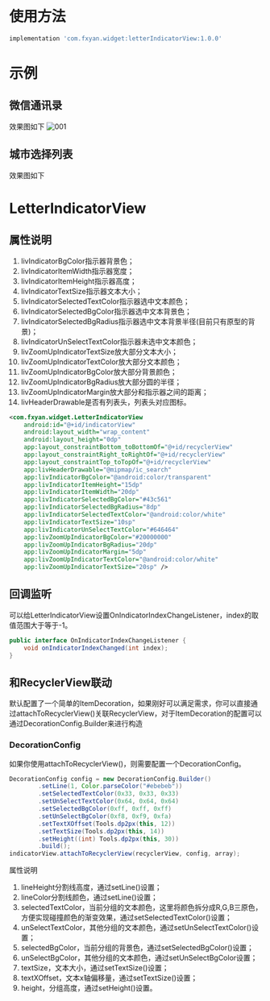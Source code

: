 # 使用方法
```gradle
implementation 'com.fxyan.widget:letterIndicatorView:1.0.0'
```
# 示例
## 微信通讯录
效果图如下
![001](images/001.gif)
## 城市选择列表
效果图如下
# LetterIndicatorView
## 属性说明
1. livIndicatorBgColor指示器背景色；
2. livIndicatorItemWidth指示器宽度；
3. livIndicatorItemHeight指示器高度；
4. livIndicatorTextSize指示器文本大小；
5. livIndicatorSelectedTextColor指示器选中文本颜色；
6. livIndicatorSelectedBgColor指示器选中文本背景色；
7. livIndicatorSelectedBgRadius指示器选中文本背景半径(目前只有原型的背景)；
8. livIndicatorUnSelectTextColor指示器未选中文本颜色；
9. livZoomUpIndicatorTextSize放大部分文本大小；
10. livZoomUpIndicatorTextColor放大部分文本颜色；
11. livZoomUpIndicatorBgColor放大部分背景颜色；
12. livZoomUpIndicatorBgRadius放大部分圆的半径；
13. livZoomUpIndicatorMargin放大部分和指示器之间的距离；
14. livHeaderDrawable是否有列表头，列表头对应图标。

```xml
<com.fxyan.widget.LetterIndicatorView
    android:id="@+id/indicatorView"
    android:layout_width="wrap_content"
    android:layout_height="0dp"
    app:layout_constraintBottom_toBottomOf="@+id/recyclerView"
    app:layout_constraintRight_toRightOf="@+id/recyclerView"
    app:layout_constraintTop_toTopOf="@+id/recyclerView"
    app:livHeaderDrawable="@mipmap/ic_search"
    app:livIndicatorBgColor="@android:color/transparent"
    app:livIndicatorItemHeight="15dp"
    app:livIndicatorItemWidth="20dp"
    app:livIndicatorSelectedBgColor="#43c561"
    app:livIndicatorSelectedBgRadius="8dp"
    app:livIndicatorSelectedTextColor="@android:color/white"
    app:livIndicatorTextSize="10sp"
    app:livIndicatorUnSelectTextColor="#646464"
    app:livZoomUpIndicatorBgColor="#20000000"
    app:livZoomUpIndicatorBgRadius="20dp"
    app:livZoomUpIndicatorMargin="5dp"
    app:livZoomUpIndicatorTextColor="@android:color/white"
    app:livZoomUpIndicatorTextSize="20sp" />
```

## 回调监听
可以给LetterIndicatorView设置OnIndicatorIndexChangeListener，index的取值范围大于等于-1。
```java
public interface OnIndicatorIndexChangeListener {
    void onIndicatorIndexChanged(int index);
}
```
## 和RecyclerView联动
默认配置了一个简单的ItemDecoration，如果刚好可以满足需求，你可以直接通过attachToRecyclerView()关联RecyclerView，对于ItemDecoration的配置可以通过DecorationConfig.Builder来进行构造
### DecorationConfig
如果你使用attachToRecyclerView()，则需要配置一个DecorationConfig。
```java
DecorationConfig config = new DecorationConfig.Builder()
        .setLine(1, Color.parseColor("#ebebeb"))
        .setSelectedTextColor(0x33, 0x33, 0x33)
        .setUnSelectTextColor(0x64, 0x64, 0x64)
        .setSelectedBgColor(0xff, 0xff, 0xff)
        .setUnSelectBgColor(0xf8, 0xf9, 0xfa)
        .setTextXOffset(Tools.dp2px(this, 12))
        .setTextSize(Tools.dp2px(this, 14))
        .setHeight((int) Tools.dp2px(this, 30))
        .build();
indicatorView.attachToRecyclerView(recyclerView, config, array);
```

属性说明
1. lineHeight分割线高度，通过setLine()设置；
2. lineColor分割线颜色，通过setLine()设置；
3. selectedTextColor，当前分组的文本颜色，这里将颜色拆分成R,G,B三原色，方便实现碰撞颜色的渐变效果，通过setSelectedTextColor()设置；
4. unSelectTextColor，其他分组的文本颜色，通过setUnSelectTextColor()设置；
5. selectedBgColor，当前分组的背景色，通过setSelectedBgColor()设置；
6. unSelectBgColor，其他分组的文本颜色，通过setUnSelectBgColor设置；
7. textSize，文本大小，通过setTextSize()设置；
8. textXOffset，文本x轴偏移量，通过setTextSize()设置；
9. height，分组高度，通过setHeight()设置。
